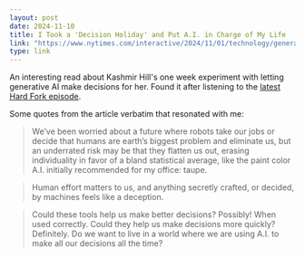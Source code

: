 ```yaml
---
layout: post
date: 2024-11-10
title: I Took a 'Decision Holiday' and Put A.I. in Charge of My Life
link: "https://www.nytimes.com/interactive/2024/11/01/technology/generative-ai-decisions-experiment.html?unlocked_article_code=1.W04.5jXN.Hi3GKDum5MTG&smid=url-share"
type: link
---
```


An interesting read about Kashmir Hill's one week experiment with letting generative AI make decisions for her. Found it after listening to the [latest Hard Fork episode](https://www.youtube.com/watch?v=c7BYM3Z4Aik&list=PLB9gMmtMLXxsa8C0PzHFL2tJFh7FrKrYD&index=1). 

Some quotes from the article verbatim that resonated with me:

> We’ve been worried about a future where robots take our jobs or decide that humans are earth’s biggest problem and eliminate us, but an underrated risk may be that they flatten us out, erasing individuality in favor of a bland statistical average, like the paint color A.I. initially recommended for my office: taupe.

> Human effort matters to us, and anything secretly crafted, or decided, by machines feels like a deception.


> Could these tools help us make better decisions? Possibly! When used correctly. Could they help us make decisions more quickly? Definitely. Do we want to live in a world where we are using A.I. to make all our decisions all the time?